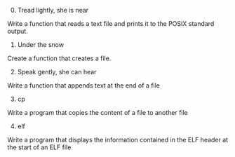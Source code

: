 0. Tread lightly, she is near

Write a function that reads a text file and prints it to the POSIX standard output.

1. Under the snow

Create a function that creates a file.

2. Speak gently, she can hear

Write a function that appends text at the end of a file

3. cp

Write a program that copies the content of a file to another file

4. elf

Write a program that displays the information contained in the ELF header at the start of an ELF file



